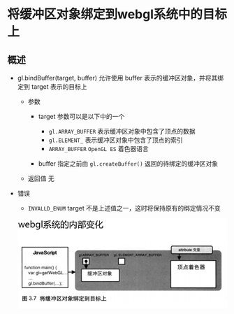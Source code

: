 # 将缓冲区对象绑定到webgl系统中的目标上

## 概述

+ gl.bindBuffer(target, buffer) 允许使用 buffer 表示的缓冲区对象，并将其绑定到 target 表示的目标上

  + 参数

    + target 参数可以是以下中的一个

      + `gl.ARRAY_BUFFER` 表示缓冲区对象中包含了顶点的数据
      + `gl.ELEMENT_` 表示缓冲区对象中包含了顶点的索引
      + `ARRAY_BUFFER` `OpenGL ES` 着色器语言

    + buffer 指定之前由 `gl.createBuffer()` 返回的待绑定的缓冲区对象

  + 返回值 无

+ 错误

  + `INVALLD_ENUM` target 不是上述值之一，这时将保持原有的绑定情况不变

  ![alt text](images/将缓冲区对象绑定到webgl系统中的目标上.png)
